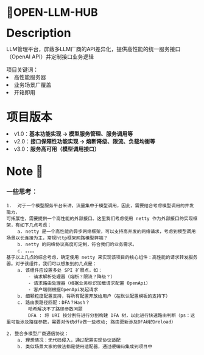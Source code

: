 # 🤖OPEN-LLM-HUB
<span style="font-size: 30px;"> <strong>Description</strong></span>
<p>
LLM管理平台，屏蔽多LLM厂商的API差异化，提供高性能的统一服务接口（OpenAI API）并定制接口业务逻辑
</p> 
项目关键词：
<li>高性能服务器</li>
<li>业务场景广覆盖</li>
<li>开箱即用</li>


<br>


<span style="font-size: 30px;"> <strong>项目版本</strong></span>
<li>v1.0：<strong>基本功能实现 -> 模型服务管理、服务调用等</strong></li>
<li>v2.0：<strong>接口保障性功能实现 -> 熔断降级、限流、负载均衡等</strong></li>
<li>v3.0：<strong>服务高可用（模型调用接口）</strong></li>
<br>

<span style="font-size: 30px;"> <strong>Note 📓</strong></span>

### 一些思考：
    1.  对于一个模型服务平台来讲，流量集中于模型调用，因此，需要结合考虑模型调用的并发能力，
    可拓展性，需要提供一个高性能的外部接口。这里我们考虑使用 netty 作为外部接口的实现框架，有如下几点考虑：
        a. netty 是一个高性能的异步网络框架，可以支持高并发的网络请求，考虑到模型调用场景以长连接为主，常规http框架网路模型弊端？
        b. netty 的网络协议高度可定制，符合我们的业务需求。
        c. 。。。。
    基于以上几点的综合考虑，确定使用 netty 来实现该项目的核心组件：高性能的请求转发服务器。对于该组件，我们可以想象到的几点是：
        a. 该组件应设置多处 SPI 扩展点，如：
            - 请求解析处理器（熔断？限流？降级？）
            - 请求路由处理器（根据业务标识加载请求配置 OpenApi）
            - 客户端侧根据OpenApi发起请求
        b. 细颗粒度配置支持，将所有配置开放给用户（在默认配置模板的支持下）
        c. 路由表路径匹配：DFA？Hash？ 
            哈希解决不了路径参数问题
            DFA : 将 URI 按分割符进行分割构建 DFA 树，以此进行快速路由判断（ps：这里可能涉及路径参数，需要对传统dfa做一些改动; 路由更新涉及DFA树的reload）
                
    2. 整合多模型厂商通信协议：
        a. 理想情况：无代码侵入，通过配置实现协议适配
        b. 类似场景大家的做法都是使用适配器，通过硬编码集成到项目中